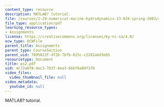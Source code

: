 ```yaml
---
content_type: resource
description: MATLAB? tutorial.
file: /courses/2-29-numerical-marine-hydrodynamics-13-024-spring-2003/4c72a0f84ec3703f4ea366bf8a89f378_ps2.pdf
file_type: application/pdf
learning_resource_types:
- Assignments
license: https://creativecommons.org/licenses/by-nc-sa/4.0/
ocw_type: OCWFile
parent_title: Assignments
parent_type: CourseSection
parent_uid: 7895813f-4f2b-7bfb-615c-c2281abd3e65
resourcetype: Document
title: ps2.pdf
uid: 4c72a0f8-4ec3-703f-4ea3-66bf8a89f378
video_files:
  video_thumbnail_file: null
video_metadata:
  youtube_id: null
---
```

MATLAB? tutorial.